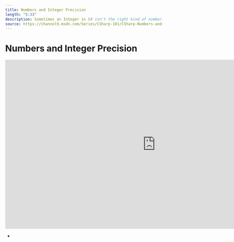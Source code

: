 ```yaml
---
title: Numbers and Integer Precision
length: "5:33"
description: Sometimes an Integer in C# isn't the right kind of number. Perhaps you need more room, sometimes less. We'll look at the precision of Integers and what happens when they aren't the right thing for you.
source: https://channel9.msdn.com/Series/CSharp-101/CSharp-Numbers-and-Integer-Precision
---
```

# Numbers and Integer Precision

<iframe src="https://channel9.msdn.com/Series/CSharp-101/What-is-C/player?format=html5" width="960" height="540" allowFullScreen frameBorder="0" title="What is C#? [1 of 19] - Microsoft Channel 9 Video"></iframe>

- 

